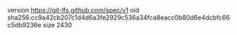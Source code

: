 version https://git-lfs.github.com/spec/v1
oid sha256:cc9a42cb207c1d4d6a3fe2929c536a34fca8eacc0b80d6e4dcbfc66c5db9236e
size 2430
